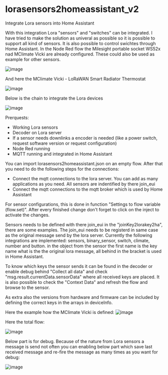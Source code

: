# lorasensors2homeassistant_v2


Integrate Lora sensors into Home Assistant

With this integration Lora "sensors" and "switches" can be integrated. I have tried to make the solution as univeral as possible so it is possible to support all kind of sensors. It is also possible to control swichtes through Home Assistant. In the Node Red flow the Milesight portable socket WS52x nad MClimate Vicki are already configured. These could also be used as example for other sensors.

![image](https://github.com/user-attachments/assets/1e088a27-bd7a-44e3-b14d-580ed334c643)

And here the MClimate Vicki - LoRaWAN Smart Radiator Thermostat 

![image](https://github.com/user-attachments/assets/0563a3ad-1847-41be-9103-c3708893f949)

Below is the chain to integrate the Lora devices

![image](https://github.com/user-attachments/assets/b1411eca-4749-4a5c-9ebc-f3f6d6e824f4)

Prerquests:
 - Working Lora sensors
 - Decoder on Lora server
 - If a sensor needs downlinks a encoder is needed (like a power switch, request software version or request configuration)
 - Node Red running
 - MQTT running and integrated in Home Assistant

You can import lorasensors2homeassistant.json on an empty flow. After that you need to do the following steps for the connections:
 - Connect the mqtt connections to the lora server. You can add as many applications as you need. All sensors are indentified by there join_eui
 - Connect the mqtt connections to the mqtt broker which is used by Home Assistant

For sensor configurations, this is done in function "Settings to flow variable (flow.set)".  After every finished change don't forget to click on the inject to activate the changes.

Sensors needs to be defined with there join_eui in the "joinKey2lorakey2ha", there are some examples. The join_eui needs to be registerd in same case as the original message send by the lora server. Currently the following integrations are implemented: sensors, binary_sensor, switch, climate, number and button. in the object from the sensor the first name is the key name what is the the original lora message, all behind in the bracket is used in Home Assistant.

To know which keys the sensor sends it can be found in the decoder or enable debug behind "Collect all data" and check "msg.result.currentData.sensorData" where all received keys are placed. It is also possible to check the "Context Data" and refresh the flow and browse to the sensor.

As extra also the versions from hardware and firmware can be included by defining the correct keys in the arrays in deviceInfo.

Here the example how the MClimate Vicki is defined:
![image](https://github.com/user-attachments/assets/b9e5055b-8aeb-4cc6-a5f4-fc1f1240e4b1)

Here the total flow:

![image](https://github.com/user-attachments/assets/0569d221-6121-417e-beb9-4bf7e4e6608d)

Below part is for debug. Because of the nature from Lora sensors a message is send not often you can enabling below part which save last received message and re-fire the message as many times as you want for debug:

![image](https://github.com/user-attachments/assets/6a2b4471-1152-4a15-b77a-c06f0a7294f9)

